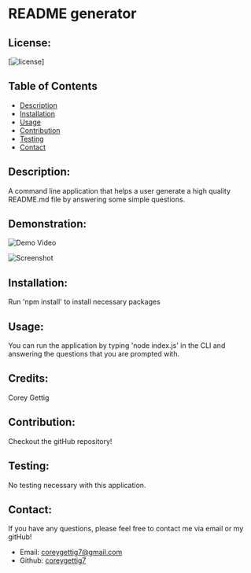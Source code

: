 
  # README generator

  ## License:
  [![license](https://img.shields.io/badge/license-MIT-blue.svg)]
  
  ## Table of Contents
  - [Description](#description)
  - [Installation](#installation)
  - [Usage](#usage)
  - [Contribution](#contribution)
  - [Testing](#testing)
  - [Contact](#contact)

  ## Description:
  A command line application that helps a user generate a high quality README.md file by answering some simple questions. 

  ## Demonstration:
  ![Demo Video](https://youtu.be/Oet44Znh6qg)

  ![Screenshot](https://raw.github.com/coreygettig7/readme-generator/main/media/demoReadme.png)

  ## Installation:
  Run 'npm install' to install necessary packages

  ## Usage:
  You can run the application by typing 'node index.js' in the CLI and answering the questions that you are prompted with.

  ## Credits:
  Corey Gettig

  ## Contribution:
  Checkout the gitHub repository!

  ## Testing:
  No testing necessary with this application.

  ## Contact:
  If you have any questions, please feel free to contact me via email or my gitHub!
  - Email: [coreygettig7@gmail.com](sendto:user@example.com)
  - Github: [coreygettig7](https://github.com/coreygettig7)
